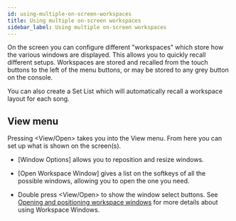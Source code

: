 ```yaml
---
id: using-multiple-on-screen-workspaces 
title: Using multiple on-screen workspaces
sidebar_label: Using multiple on-screen workspaces
---
```


On the screen you can configure different "workspaces" which store how
the various windows are displayed. This allows you to quickly recall
different setups. Workspaces are stored and recalled from the touch
buttons to the left of the menu buttons, or may be stored to any grey
button on the console.

You can also create a Set List which will automatically recall a
workspace layout for each song.

View menu
---------

Pressing \<View/Open\> takes you into the View menu. From here you can
set up what is shown on the screen(s).

-   \[Window Options\] allows you to reposition and resize windows.

-   \[Open Workspace Window\] gives a list on the softkeys of all the
    possible windows, allowing you to open the one you need.
	
- 	Double press \<View/Open\> to show the window select buttons. See
	[Opening and positioning workspace windows](../titan-basics/workspace-windows.md#opening-and-positioning-workspace-windows)
	for more details about using Workspace Windows.


